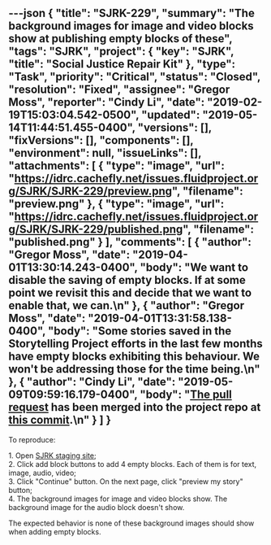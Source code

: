 ---json
{
  "title": "SJRK-229",
  "summary": "The background images for image and video blocks show at publishing empty blocks of these",
  "tags": "SJRK",
  "project": {
    "key": "SJRK",
    "title": "Social Justice Repair Kit"
  },
  "type": "Task",
  "priority": "Critical",
  "status": "Closed",
  "resolution": "Fixed",
  "assignee": "Gregor Moss",
  "reporter": "Cindy Li",
  "date": "2019-02-19T15:03:04.542-0500",
  "updated": "2019-05-14T11:44:51.455-0400",
  "versions": [],
  "fixVersions": [],
  "components": [],
  "environment": null,
  "issueLinks": [],
  "attachments": [
    {
      "type": "image",
      "url": "https://idrc.cachefly.net/issues.fluidproject.org/SJRK/SJRK-229/preview.png",
      "filename": "preview.png"
    },
    {
      "type": "image",
      "url": "https://idrc.cachefly.net/issues.fluidproject.org/SJRK/SJRK-229/published.png",
      "filename": "published.png"
    }
  ],
  "comments": [
    {
      "author": "Gregor Moss",
      "date": "2019-04-01T13:30:14.243-0400",
      "body": "We want to disable the saving of empty blocks. If at some point we revisit this and decide that we want to enable that, we can.\n"
    },
    {
      "author": "Gregor Moss",
      "date": "2019-04-01T13:31:58.138-0400",
      "body": "Some stories saved in the Storytelling Project efforts in the last few months have empty blocks exhibiting this behaviour. We won't be addressing those for the time being.\n"
    },
    {
      "author": "Cindy Li",
      "date": "2019-05-09T09:59:16.179-0400",
      "body": "[The pull request](https://github.com/fluid-project/sjrk-story-telling/pull/23/files) has been merged into the project repo at [this commit](https://github.com/fluid-project/sjrk-story-telling/commit/a2066b42b7f6991789d567b2ed6794ddb10536bd).\n"
    }
  ]
}
---
To reproduce:

1\. Open [SJRK staging site](http://staging-stories.floeproject.org/);\
2\. Click add block buttons to add 4 empty blocks. Each of them is for text, image, audio, video;\
3\. Click "Continue" button. On the next page, click "preview my story" button;\
4\. The background images for image and video blocks show. The background image for the audio block doesn't show.

The expected behavior is none of these background images should show when adding empty blocks.

        